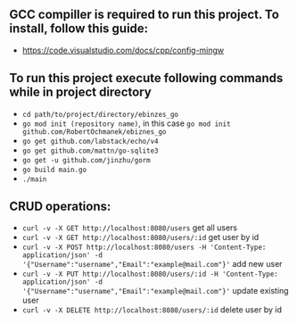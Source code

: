 ## GCC compiller is required to run this project. To install, follow this guide:
- https://code.visualstudio.com/docs/cpp/config-mingw

## To run this project execute following commands while in project directory

- `cd path/to/project/directory/ebinzes_go`
- `go mod init (repository name)`, in this case `go mod init github.com/RobertOchmanek/ebiznes_go`
- `go get github.com/labstack/echo/v4`
- `go get github.com/mattn/go-sqlite3`
- `go get -u github.com/jinzhu/gorm`
- `go build main.go`
- `./main`

## CRUD operations:
- `curl -v -X GET http://localhost:8080/users` get all users
- `curl -v -X GET http://localhost:8080/users/:id` get user by id
- `curl -v -X POST http://localhost:8080/users -H 'Content-Type: application/json' -d '{"Username":"username","Email":"example@mail.com"}'` add new user
- `curl -v -X PUT http://localhost:8080/users/:id -H 'Content-Type: application/json' -d '{"Username":"username","Email":"example@mail.com"}'` update existing user
- `curl -v -X DELETE http://localhost:8080/users/:id` delete user by id
